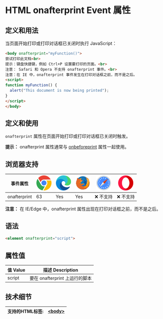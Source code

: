 HTML onafterprint Event 属性
===

## 定义和用法

当页面开始打印或打印对话框已关闭时执行 JavaScript：

```html idoc:preview:iframe
<body onafterprint="myFunction()">
尝试打印此文档<br>
提示：键盘快捷键，例如 Ctrl+P 设置要打印的页面。<br>
注意： Safari 和 Opera 不支持 onafterprint 事件。<br>
注意：在 IE 中，onafterprint 事件发生在打印对话框之前，而不是之后。
<script>
function myFunction() {
  alert("This document is now being printed");
}
</script>
</body>
```

## 定义和使用

`onafterprint` 属性在页面开始打印或打印对话框已关闭时触发。

**提示：** onafterprint 属性通常与 [onbeforeprint](../events/onbeforeprint.md) 属性一起使用。

## 浏览器支持

| 事件属性 | ![chrome][1] | ![edge][2] | ![firefox][3] | ![safari][4] | ![opera][5] |
| --------------- | -- | --- | --- | ------------- | ------------- |
| onafterprint    | 63 | Yes | Yes | ❌ 不支持 | ❌ 不支持 |
<!--rehype:style=width: 100%; display: inline-table;-->

**注意：** 在 IE/Edge 中，onafterprint 属性出现在打印对话框之前，而不是之后。

## 语法

```html
<element onafterprint="script">
```

## 属性值

| 值 Value | 描述 Description |
| -------- | -------- |
| script | 要在 onafterprint 上运行的脚本 |
<!--rehype:style=width: 100%; display: inline-table;-->

## 技术细节

| 支持的HTML标签: | [\<body>](../tags/body.md) |
| -------- | ------- |
<!--rehype:style=width: 100%; display: inline-table;-->


[1]: ../assets/chrome.svg
[2]: ../assets/edge.svg
[3]: ../assets/firefox.svg
[4]: ../assets/safari.svg
[5]: ../assets/opera.svg